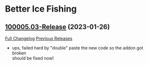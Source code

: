 # Better Ice Fishing

## [100005.03-Release](https://github.com/fubaWoW/BetterIceFishing/tree/100005.03-Release) (2023-01-26)
[Full Changelog](https://github.com/fubaWoW/BetterIceFishing/compare/100005.02-Release...100005.03-Release) [Previous Releases](https://github.com/fubaWoW/BetterIceFishing/releases)

- ups, failed hard by "double" paste the new code so the addon got broken  
    should be fixed now!  
